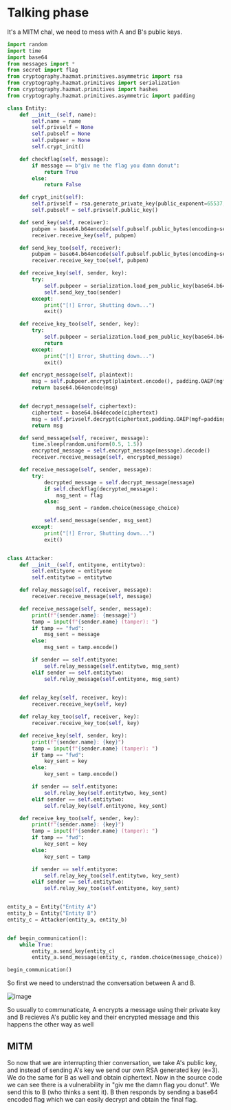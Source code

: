 # Talking phase
It's a MITM chal, we need to mess with A and B's public keys.
```python
import random
import time
import base64
from messages import *
from secret import flag
from cryptography.hazmat.primitives.asymmetric import rsa
from cryptography.hazmat.primitives import serialization
from cryptography.hazmat.primitives import hashes
from cryptography.hazmat.primitives.asymmetric import padding

class Entity:
	def __init__(self, name):
		self.name = name
		self.privself = None
		self.pubself = None
		self.pubpeer = None
		self.crypt_init()

	def checkflag(self, message):
		if message == b"giv me the flag you damn donut":
			return True
		else:
			return False

	def crypt_init(self):
		self.privself = rsa.generate_private_key(public_exponent=65537,key_size=2048,)
		self.pubself = self.privself.public_key()

	def send_key(self, receiver):
		pubpem = base64.b64encode(self.pubself.public_bytes(encoding=serialization.Encoding.PEM, format=serialization.PublicFormat.SubjectPublicKeyInfo)).decode()
		receiver.receive_key(self, pubpem)

	def send_key_too(self, receiver):
		pubpem = base64.b64encode(self.pubself.public_bytes(encoding=serialization.Encoding.PEM, format=serialization.PublicFormat.SubjectPublicKeyInfo)).decode()
		receiver.receive_key_too(self, pubpem)

	def receive_key(self, sender, key):
		try:
			self.pubpeer = serialization.load_pem_public_key(base64.b64decode(key))
			self.send_key_too(sender)
		except:
			print("[!] Error, Shutting down...")
			exit()

	def receive_key_too(self, sender, key):
		try:
			self.pubpeer = serialization.load_pem_public_key(base64.b64decode(key))
			return
		except:
			print("[!] Error, Shutting down...")
			exit()

	def encrypt_message(self, plaintext):
		msg = self.pubpeer.encrypt(plaintext.encode(), padding.OAEP(mgf=padding.MGF1(algorithm=hashes.SHA256()),algorithm=hashes.SHA256(),label=None))
		return base64.b64encode(msg)


	def decrypt_message(self, ciphertext):
		ciphertext = base64.b64decode(ciphertext)
		msg = self.privself.decrypt(ciphertext,padding.OAEP(mgf=padding.MGF1(algorithm=hashes.SHA256()),algorithm=hashes.SHA256(),label=None))
		return msg

	def send_message(self, receiver, message):
		time.sleep(random.uniform(0.5, 1.5))
		encrypted_message = self.encrypt_message(message).decode()
		receiver.receive_message(self, encrypted_message)

	def receive_message(self, sender, message):
		try:
			decrypted_message = self.decrypt_message(message)
			if self.checkflag(decrypted_message):
				msg_sent = flag
			else:
				msg_sent = random.choice(message_choice)

			self.send_message(sender, msg_sent)
		except:
			print("[!] Error, Shutting down...")
			exit()


class Attacker:
	def __init__(self, entityone, entitytwo):
		self.entityone = entityone
		self.entitytwo = entitytwo

	def relay_message(self, receiver, message):
		receiver.receive_message(self, message)

	def receive_message(self, sender, message):
		print(f"{sender.name}: {message}")
		tamp = input(f"{sender.name} (tamper): ")
		if tamp == "fwd":
			msg_sent = message
		else:
			msg_sent = tamp.encode()

		if sender == self.entityone:
			self.relay_message(self.entitytwo, msg_sent)
		elif sender == self.entitytwo:
			self.relay_message(self.entityone, msg_sent)

	
	def relay_key(self, receiver, key):
		receiver.receive_key(self, key)

	def relay_key_too(self, receiver, key):
		receiver.receive_key_too(self, key)

	def receive_key(self, sender, key):
		print(f"{sender.name}: {key}")
		tamp = input(f"{sender.name} (tamper): ")
		if tamp == "fwd":
			key_sent = key
		else:
			key_sent = tamp.encode()

		if sender == self.entityone:
			self.relay_key(self.entitytwo, key_sent)
		elif sender == self.entitytwo:
			self.relay_key(self.entityone, key_sent)

	def receive_key_too(self, sender, key):
		print(f"{sender.name}: {key}")
		tamp = input(f"{sender.name} (tamper): ")
		if tamp == "fwd":
			key_sent = key
		else:
			key_sent = tamp

		if sender == self.entityone:
			self.relay_key_too(self.entitytwo, key_sent)
		elif sender == self.entitytwo:
			self.relay_key_too(self.entityone, key_sent)


entity_a = Entity("Entity A")
entity_b = Entity("Entity B")
entity_c = Attacker(entity_a, entity_b)


def begin_communication():
	while True:
		entity_a.send_key(entity_c)
		entity_a.send_message(entity_c, random.choice(message_choice))

begin_communication()
```
So first we need to understnad the conversation between A and B.

![image](https://github.com/user-attachments/assets/d8704fea-142a-41ad-a150-cd18103e4a1a)

So usually to communaticate, A encrypts a message using their private key and B recieves A's public key and their encrypted message and this happens the other way as well

## MITM
So now that we are interrupting thier conversation, we take A's public key, and instead of sending A's key we send our own RSA generated key (e=3).
We do the same for B as well and obtain ciphertext.
Now in the source code we can see there is a vulnerability in "giv me the damn flag you donut".
We send this to B (who thinks a sent it).  B then responds  by sending a base64 encoded flag which we can easily decrypt and obtain the final flag.



